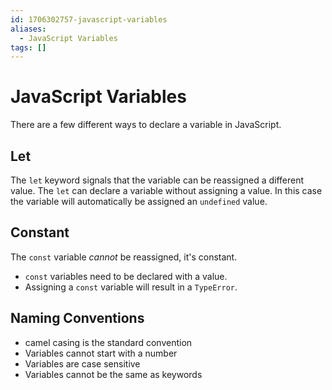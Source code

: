 ```yaml
---
id: 1706302757-javascript-variables
aliases:
  - JavaScript Variables
tags: []
---
```

# JavaScript Variables
There are a few different ways to declare a variable in JavaScript.

## Let
The `let` keyword signals that the variable can be reassigned a different value.
The `let` can declare a variable without assigning a value. In this case the variable will automatically be assigned an `undefined` value.

## Constant 
The `const` variable *cannot* be reassigned, it's constant.
- `const` variables need to be declared with a value.
- Assigning a `const` variable will result in a `TypeError`.



## Naming Conventions
- camel casing is the standard convention
- Variables cannot start with a number
- Variables  are case sensitive 
- Variables cannot be the same as keywords
